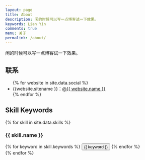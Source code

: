 ```yaml
---
layout: page
title: About
description: 闲的时候可以写一点博客试一下效果。
keywords: Lian Yin
comments: true
menu: 关于
permalink: /about/
---
```


闲的时候可以写一点博客试一下效果。

## 联系

<ul>
{% for website in site.data.social %}
<li>{{website.sitename }}：<a href="{{ website.url }}" target="_blank">@{{ website.name }}</a></li>
{% endfor %}
</ul>


## Skill Keywords

{% for skill in site.data.skills %}
### {{ skill.name }}
<div class="btn-inline">
{% for keyword in skill.keywords %}
<button class="btn btn-outline" type="button">{{ keyword }}</button>
{% endfor %}
</div>
{% endfor %}
